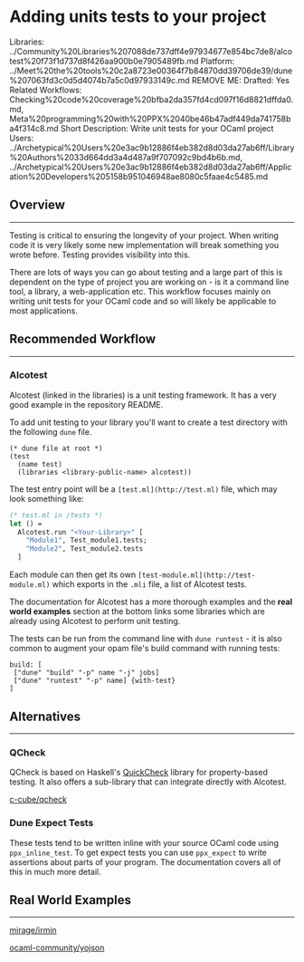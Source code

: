 # Adding units tests to your project

Libraries: ../Community%20Libraries%207088de737dff4e97934677e854bc7de8/alcotest%20f73f1d737d8f426aa900b0e7905489fb.md
Platform: ../Meet%20the%20tools%20c2a8723e00364f7b84870dd39706de39/dune%207063fd3c0d5d4074b7a5c0d97933149c.md
REMOVE ME: Drafted: Yes
Related Workflows: Checking%20code%20coverage%20bfba2da357fd4cd097f16d8821dffda0.md, Meta%20programming%20with%20PPX%2040be46b47adf449da741758ba4f314c8.md
Short Description: Write unit tests for your OCaml project
Users: ../Archetypical%20Users%20e3ac9b12886f4eb382d8d03da27ab6ff/Library%20Authors%2033d664dd3a4d487a9f707092c9bd4b6b.md, ../Archetypical%20Users%20e3ac9b12886f4eb382d8d03da27ab6ff/Application%20Developers%205158b951046948ae8080c5faae4c5485.md

## Overview

---

Testing is critical to ensuring the longevity of your project. When writing code it is very likely some new implementation will break something you wrote before. Testing provides visibility into this. 

There are lots of ways you can go about testing and a large part of this is dependent on the type of project you are working on - is it a command line tool, a library, a web-application etc. This workflow focuses mainly on writing unit tests for your OCaml code and so will likely be applicable to most applications. 

## Recommended Workflow

---

### Alcotest

Alcotest (linked in the libraries) is a unit testing framework. It has a very good example in the repository README. 

To add unit testing to your library you'll want to create a test directory with the following `dune` file. 

```
(* dune file at root *)
(test
  (name test)
  (libraries <library-public-name> alcotest))
```

The test entry point will be a `[test.ml](http://test.ml)` file, which may look something like: 

```ocaml
(* test.ml in /tests *)
let () = 
  Alcotest.run "<Your-Library>" [
    "Module1", Test_module1.tests;
    "Module2", Test_module2.tests
  ]
```

Each module can then get its own `[test-module.ml](http://test-module.ml)` which exports in the  `.mli` file, a list of Alcotest tests. 

The documentation for Alcotest has a more thorough examples and the **real world examples** section at the bottom links some libraries which are already using Alcotest to perform unit testing. 

The tests can be run from the command line with `dune runtest` - it is also common to augment your opam file's build command with running tests: 

```
build: [
 ["dune" "build" "-p" name "-j" jobs]
 ["dune" "runtest" "-p" name] {with-test}
]
```

## Alternatives

---

### QCheck

QCheck is based on Haskell's [QuickCheck](https://hackage.haskell.org/package/QuickCheck) library for property-based testing. It also offers a sub-library that can integrate directly with Alcotest.  

[c-cube/qcheck](https://github.com/c-cube/qcheck)

### Dune Expect Tests

These tests tend to be written inline with your source OCaml code using `ppx_inline_test`. To get expect tests you can use `ppx_expect` to write assertions about parts of your program. The documentation covers all of this in much more detail. 

[](https://dune.readthedocs.io/en/stable/tests.html)

## Real World Examples

---

[mirage/irmin](https://github.com/mirage/irmin/tree/master/test)

[ocaml-community/yojson](https://github.com/ocaml-community/yojson/tree/master/test)